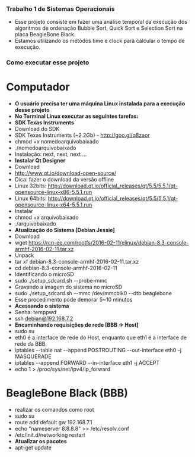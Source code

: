 ### Trabalho 1 de Sistemas Operacionais

- Esse projeto consiste em fazer uma análise temporal da execução dos algoritmos de ordenação Bubble Sort, Quick Sort e Selection Sort na placa BeagleBone Black.
- Estamos utilizando os métodos time e clock para calcular o tempo de execução.

### Como executar esse projeto

# Computador
- **O usuário precisa ter uma máquina Linux instalada para a execução desse projeto**
- **No Terminal Linux executar as seguintes tarefas:**
- **SDK Texas Instruments**
- Download do SDK
- SDK Texas Instruments (~2.2Gb) - http://goo.gl/q8zaor
- chmod +x nomedoarquivobaixado
- ./nomedoarquivobaixado
- Instalação: next, next, next ...
- **Instalar Qt Designer**
- Download
- http://www.qt.io/download-open-source/
- Dica: fazer o download da versão offline
- Linux 32bits: http://download.qt.io/official_releases/qt/5.5/5.5.1/qt-opensource-linux-x86-5.5.1.run
- Linux 64bits: http://download.qt.io/official_releases/qt/5.5/5.5.1/qt-opensource-linux-x64-5.5.1.run
- Instalar
- chmod +x arquivobaixado
- ./arquivobaixado
- **Atualização do Sistema [Debian Jessie]**
- Download
- wget https://rcn-ee.com/rootfs/2016-02-11/elinux/debian-8.3-console-armhf-2016-02-11.tar.xz
- Unpack
- tar xf debian-8.3-console-armhf-2016-02-11.tar.xz
- cd debian-8.3-console-armhf-2016-02-11
- Identificando o microSD
- sudo ./setup_sdcard.sh --probe-mmc
- Gravando a imagem do sistema no microSD
- sudo ./setup_sdcard.sh --mmc /dev/mmcblk0 --dtb beaglebone
- Esse procedimento pode demorar 5~10 minutos
- **Acessando o sistema**
- Senha: temppwd
- ssh debian@192.168.7.2
- **Encaminhando requisições de rede [BBB → Host]**
- sudo su
- eth0 é a interface de rede do Host, enquanto que eth1 é a interface de rede da BBB
- iptables --table nat --append POSTROUTING --out-interface eth0 -j MASQUERADE
- iptables --append FORWARD --in-interface eth1 -j ACCEPT
- echo 1 > /proc/sys/net/ipv4/ip_forward

# BeagleBone Black (BBB)
- realizar os comandos como root
- sudo su
- route add default gw 192.168.7.1
- echo "nameserver 8.8.8.8" >> /etc/resolv.conf
- /etc/init.d/networking restart
- **Atualizar os pacotes**
- apt-get update